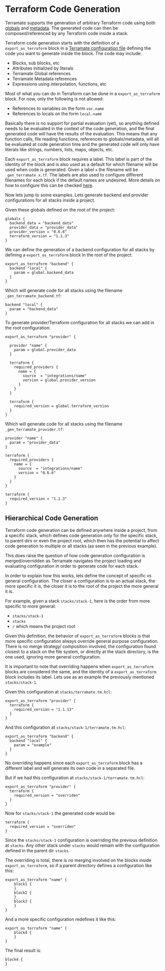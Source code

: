 # Terraform Code Generation

Terramate supports the generation of arbitrary Terraform code using 
both [globals](globals.md) and [metadata](metadata.md).
The generated code can then be composed/referenced by any Terraform code
inside a stack.

Terraform code generation starts with the definition of a `export_as_terraform`
block in a [Terramate configuration file](config.md) defining the code you
want to generate inside the block. The code may include:

* Blocks, sub blocks, etc 
* Attributes initialized by literals
* Terramate Global references
* Terramate Metadata references
* Expressions using interpolation, functions, etc

Most of what you can do in Terraform can be done in a `export_as_terraform`
block. For now, only the following is not allowed:

* References to variables on the form `var.name`
* References to locals on the form `local.name`

Basically there is no support for partial evaluation (yet), so anything defined
needs to be evaluated in the context of the code generation, and the final generated
code will have the results of the evaluation. This means that any function calls,
file reading functions, references to globals/metadata, will all be evaluated
at code generation time and the generated code will only have literals like strings,
numbers, lists, maps, objects, etc.

Each `export_as_terraform` block requires a label. This label is part of the identity
of the block and is also used as a default for which filename will be used when
code is generated. Given a label `x` the filename will be `_gen_terramate_x.tf`. The labels are
also used to configure different filenames for each block if the default names are
undesired. More details on how to configure this can be checked [here](todo-docs-for-config).

Now lets jump to some examples. Lets generate backend and provider configurations
for all stacks inside a project.

Given these globals defined on the root of the project:

```hcl
globals {
  backend_data = "backend_data"
  provider_data = "provider_data"
  provider_version = "0.6.6"
  terraform_version = "1.1.3"
}
```

We can define the generation of a backend configuration for all
stacks by defining a `export_as_terraform` block in the root
of the project:

```hcl
export_as_terraform "backend" {
  backend "local" {
    param = global.backend_data
  }
}
```

Which will generate code for all stacks using the filename `_gen_terramate_backend.tf`:

```hcl
backend "local" {
  param = "backend_data"
}
```

To generate provider/Terraform configuration for all stacks we can add
in the root configuration:

```hcl
export_as_terraform "provider" {

  provider "name" {
    param = global.provider_data
  }

  terraform {
    required_providers {
      name = {
        source  = "integrations/name"
        version = global.provider_version
      }
    }
  }

  terraform {
    required_version = global.terraform_version
  }
}
```

Which will generate code for all stacks using the filename `_gen_terramate_provider.tf`:

```hcl
provider "name" {
  param = "provider_data"
}

terraform {
  required_providers {
    name = {
      source  = "integrations/name"
      version = "0.6.6"
    }
  }
}

terraform {
  required_version = "1.1.3"
}
```

## Hierarchical Code Generation

Terraform code generation can be defined anywhere inside a project, from a specific
stack, which defines code generation only for the specific stack, to parent dirs
or even the project root, which then has the potential to affect code generation
to multiple or all stacks (as seen in the previous example).

This does raise the question of how code generation configuration is merged/overridden
as Terramate navigates the project loading and evaluating configuration in order to
generate code for each stack.

In order to explain how this works, lets define the concept of specific vs general
configuration. The closer a configuration is to an actual stack, the more specific it
is, the closer it is to the root of the project the more general it is.

For example, given a stack `stacks/stack-1`, here is the order from more specific
to more general:

* `stacks/stack-1`
* `stacks`
* `/` which means the project root

Given this definition, the behavior of `export_as_terraform` blocks is that
more specific configuration always override general purpose configuration.
There is no merge strategy/ composition involved, the configuration found
closest to a stack on the file system, or directly at the stack directory,
is the one used, ignoring more general configuration.

It is important to note that overriding happens when `export_as_terraform`
blocks are considered the same, and the identity of a `export_as_terraform`
block includes its label. Lets use as an example the
previously mentioned `stacks/stack-1`.

Given this configuration at `stacks/terramate.tm.hcl`:

```hcl
export_as_terraform "provider" {
  terraform {
    required_version = "1.1.13"
  }
}
```

And this configuration at `stacks/stack-1/terramate.tm.hcl`:

```hcl
export_as_terraform "backend" {
  backend "local" {
    param = "example"
  }
}
```

No overriding happens since each `export_as_terraform` block has a different
label and will generate its own code in a separated file.

But if we had this configuration at `stacks/stack-1/terramate.tm.hcl`:

```hcl
export_as_terraform "provider" {
  terraform {
    required_version = "overriden"
  }
}
```

Now for `stacks/stack-1` the generated code would be:

```hcl
terraform {
  required_version = "overriden"
}
```

Since the `stacks/stack-1` configuration is overriding the previous
definition at `stacks`. Any other stack under `stacks` would remain
with the configuration defined in the parent dir `stacks`.

The overriding is total, there is no merging involved on the blocks inside
`export_as_terraform`, so if a parent directory defines a
configuration like this:

```hcl
export_as_terraform "name" {
    block1 {
    }
    block2 {
    }
    block3 {
    }
}
```

And a more specific configuration redefines it like this:

```hcl
export_as_terraform "name" {
    block4 {
    }
}
```

The final result is:

```hcl
block4 {
}
```
